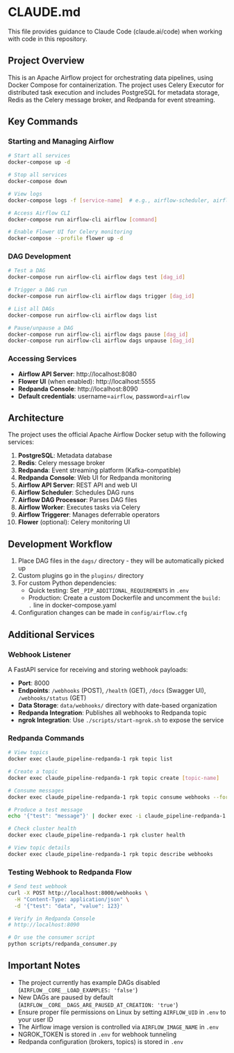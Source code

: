 # CLAUDE.md

This file provides guidance to Claude Code (claude.ai/code) when working with code in this repository.

## Project Overview

This is an Apache Airflow project for orchestrating data pipelines, using Docker Compose for containerization. The project uses Celery Executor for distributed task execution and includes PostgreSQL for metadata storage, Redis as the Celery message broker, and Redpanda for event streaming.

## Key Commands

### Starting and Managing Airflow

```bash
# Start all services
docker-compose up -d

# Stop all services
docker-compose down

# View logs
docker-compose logs -f [service-name]  # e.g., airflow-scheduler, airflow-worker

# Access Airflow CLI
docker-compose run airflow-cli airflow [command]

# Enable Flower UI for Celery monitoring
docker-compose --profile flower up -d
```

### DAG Development

```bash
# Test a DAG
docker-compose run airflow-cli airflow dags test [dag_id]

# Trigger a DAG run
docker-compose run airflow-cli airflow dags trigger [dag_id]

# List all DAGs
docker-compose run airflow-cli airflow dags list

# Pause/unpause a DAG
docker-compose run airflow-cli airflow dags pause [dag_id]
docker-compose run airflow-cli airflow dags unpause [dag_id]
```

### Accessing Services

- **Airflow API Server**: http://localhost:8080
- **Flower UI** (when enabled): http://localhost:5555
- **Redpanda Console**: http://localhost:8090
- **Default credentials**: username=`airflow`, password=`airflow`

## Architecture

The project uses the official Apache Airflow Docker setup with the following services:

1. **PostgreSQL**: Metadata database
2. **Redis**: Celery message broker
3. **Redpanda**: Event streaming platform (Kafka-compatible)
4. **Redpanda Console**: Web UI for Redpanda monitoring
5. **Airflow API Server**: REST API and web UI
6. **Airflow Scheduler**: Schedules DAG runs
7. **Airflow DAG Processor**: Parses DAG files
8. **Airflow Worker**: Executes tasks via Celery
9. **Airflow Triggerer**: Manages deferrable operators
10. **Flower** (optional): Celery monitoring UI

## Development Workflow

1. Place DAG files in the `dags/` directory - they will be automatically picked up
2. Custom plugins go in the `plugins/` directory
3. For custom Python dependencies:
   - Quick testing: Set `_PIP_ADDITIONAL_REQUIREMENTS` in `.env`
   - Production: Create a custom Dockerfile and uncomment the `build: .` line in docker-compose.yaml
4. Configuration changes can be made in `config/airflow.cfg`

## Additional Services

### Webhook Listener
A FastAPI service for receiving and storing webhook payloads:
- **Port**: 8000
- **Endpoints**: `/webhooks` (POST), `/health` (GET), `/docs` (Swagger UI), `/webhooks/status` (GET)
- **Data Storage**: `data/webhooks/` directory with date-based organization
- **Redpanda Integration**: Publishes all webhooks to Redpanda topic
- **ngrok Integration**: Use `./scripts/start-ngrok.sh` to expose the service

### Redpanda Commands

```bash
# View topics
docker exec claude_pipeline-redpanda-1 rpk topic list

# Create a topic
docker exec claude_pipeline-redpanda-1 rpk topic create [topic-name]

# Consume messages
docker exec claude_pipeline-redpanda-1 rpk topic consume webhooks --format json

# Produce a test message
echo '{"test": "message"}' | docker exec -i claude_pipeline-redpanda-1 rpk topic produce webhooks

# Check cluster health
docker exec claude_pipeline-redpanda-1 rpk cluster health

# View topic details
docker exec claude_pipeline-redpanda-1 rpk topic describe webhooks
```

### Testing Webhook to Redpanda Flow

```bash
# Send test webhook
curl -X POST http://localhost:8000/webhooks \
  -H "Content-Type: application/json" \
  -d '{"test": "data", "value": 123}'

# Verify in Redpanda Console
# http://localhost:8090

# Or use the consumer script
python scripts/redpanda_consumer.py
```

## Important Notes

- The project currently has example DAGs disabled (`AIRFLOW__CORE__LOAD_EXAMPLES: 'false'`)
- New DAGs are paused by default (`AIRFLOW__CORE__DAGS_ARE_PAUSED_AT_CREATION: 'true'`)
- Ensure proper file permissions on Linux by setting `AIRFLOW_UID` in `.env` to your user ID
- The Airflow image version is controlled via `AIRFLOW_IMAGE_NAME` in `.env`
- NGROK_TOKEN is stored in `.env` for webhook tunneling
- Redpanda configuration (brokers, topics) is stored in `.env`